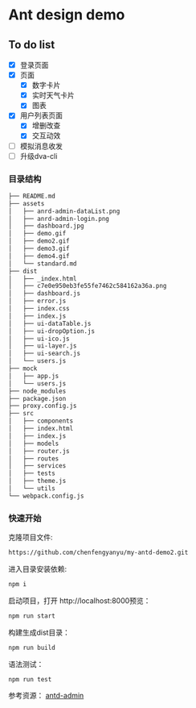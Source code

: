 # Ant design  demo

## To do list
-   [x] 登录页面
-   [x] 页面
    -   [x] 数字卡片
    -   [x] 实时天气卡片
    -   [x] 图表
-   [x] 用户列表页面
    -   [x] 增删改查
    -   [x] 交互动效
-   [ ] 模拟消息收发
-   [ ] 升级dva-cli

### 目录结构
```bash
├── README.md
├── assets
│   ├── anrd-admin-dataList.png
│   ├── anrd-admin-login.png
│   ├── dashboard.jpg
│   ├── demo.gif
│   ├── demo2.gif
│   ├── demo3.gif
│   ├── demo4.gif
│   └── standard.md
├── dist
│   ├── _index.html
│   ├── c7e0e950eb3fe55fe7462c584162a36a.png
│   ├── dashboard.js
│   ├── error.js
│   ├── index.css
│   ├── index.js
│   ├── ui-dataTable.js
│   ├── ui-dropOption.js
│   ├── ui-ico.js
│   ├── ui-layer.js
│   ├── ui-search.js
│   └── users.js
├── mock
│   ├── app.js
│   └── users.js
├── node_modules
├── package.json
├── proxy.config.js
├── src
│   ├── components
│   ├── index.html
│   ├── index.js
│   ├── models
│   ├── router.js
│   ├── routes
│   ├── services
│   ├── tests
│   ├── theme.js
│   └── utils
└── webpack.config.js
```

### 快速开始
克隆项目文件:
```bash
https://github.com/chenfengyanyu/my-antd-demo2.git
```

进入目录安装依赖:
```bash
npm i
```

启动项目，打开 http://localhost:8000预览：
```bash
npm run start
```

构建生成dist目录：
```bash
npm run build
```

语法测试：
```bash
npm run test
```

参考资源：
[antd-admin](https://github.com/zuiidea/antd-admin/blob/master/assets/standard.md)
